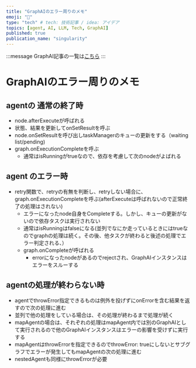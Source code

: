 ```yaml
---
title: "GraphAIのエラー周りのメモ"
emoji: "🤖"
type: "tech" # tech: 技術記事 / idea: アイデア
topics: [agent, AI, LLM, Tech, GraphAI]
published: true
publication_name: "singularity"
---
```


:::message
GraphAI記事の一覧は[こちら](https://zenn.dev/singularity/articles/graphai-index)
:::

# GraphAIのエラー周りのメモ

## agentの 通常の終了時

- node.afterExecuteが呼ばれる
- 状態、結果を更新してonSetResultを呼ぶ
- node.onSetResultを呼び出しtaskManagerのキューの更新をする（waiting list/pending)
- graph.onExecutionCompleteを呼ぶ
  - 通常はisRunningがtrueなので、依存を考慮して次のnodeがよばれる


## agent のエラー時

- retry関数で、retryの有無を判断し、retryしない場合に、graph.onExecutionCompleteを呼ぶ(afterExecuteは呼ばれないので正常終了の処理はされない)
  - エラーになったnode自身をCompleteする。しかし、キューの更新がないので依存タスクは実行されない
  - 通常はisRunningはfalseになる(並列でなにか走っているときにはtrueなのでgraphの処理は続く。その後、他タスクが終わると後述の処理でエラー判定される、）
  - graph.onCompleteが呼ばれる
    - errorになったnodeがあるのでrejectされ、GraphAIインスタンスはエラーをスルーする

## agentの処理が終わらない時
  - agentでthrowError指定できるものは例外を投げずにonErrorを含む結果を返すので次の処理に進む
  - 並列で他の処理をしている場合は、その処理が終わるまで処理が続く
  - mapAgentの場合は、それぞれの処理はmapAgent内では別のGraphAIとして実行されるので他のGraphAIインスタンスはエラーの影響を受けずに実行する
  - mapAgentはthrowErrorを指定できるのでthrowError: trueにしないとサブグラフでエラーが発生してもmapAgentの次の処理に進む
  - nestedAgentも同様にthrowErrorが必要